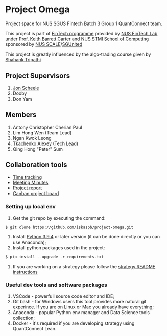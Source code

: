 # Project Omega
Project space for NUS SGUS Fintech Batch 3 Group 1 QuantConnect team.

This project is part of [FinTech programme](https://stmi.nus.edu.sg/nus-fintechsg-program/) provided by [NUS FinTech Lab](https://fintechlab.nus.edu.sg/) under [Prof. Keith Barrett Carter](https://stmi.nus.edu.sg/about-us/instructors/associate-professor-keith-barrett-carter/) and [NUS STMI School of Computing](https://stmi.nus.edu.sg/) sponsored by [NUS SCALE](https://scale.nus.edu.sg/nus-sgunited-skills/overview/professional-services)/[SGUnited](https://www.sgunited.gov.sg/)


This project is greatly influenced by the algo-trading course given by [Shahank Tripathi](https://stmi.nus.edu.sg/about-us/instructors/mr-shashank-shekhar-tripathi/)

## Project Supervisors
1. [Jon Scheele](https://ace.nus.edu.sg/about-us/executive-education-fellow/jon-scheele/)
1. Dooby
1. Don Yam

## Members
1. Antony Christopher Cherian Paul
1. Lim Hong Wen (Team Lead)
1. Ngan Kwok Leong
1. [Tkachenko Alexey](https://www.linkedin.com/in/tkachenkoalexey/) (Tech Lead)
1. Qing Hong "Peter" Sum

## Collaboration tools
* [Time tracking](https://docs.google.com/spreadsheets/d/1goY3e8Pnb7GCFPjv1ocY3dTM-CobUiLo0siKtb2_tVs/edit?usp=sharing)
* [Meeting Minutes](https://docs.google.com/document/d/1ZUnK5dsIOngHRSNgRD8AuZrsVoigCyxFhxJIKpwJvKw/edit?usp=sharing)
* [Project report](https://docs.google.com/document/d/1xA0bhG-hIhc7HJPNiOUzs8L8Qvx9Ujgg2xYSss_QrJU/edit)
* [Canban project board](https://github.com/iskaspb/project-omega/projects/1)

### Setting up local env
1. Get the git repo by executing the command:
```
$ git clone https://github.com/iskaspb/project-omega.git
```
1. Install [Python 3.9.4](https://www.python.org/downloads/release/python-394/) or later version (it can be done directly or you can use Anaconda);
1. Install python packages used in the project:
```
$ pip install --upgrade -r requirements.txt
```
1. If you are working on a strategy please follow the [strategy README instructions](https://github.com/iskaspb/project-omega/tree/master/src/strategy#readme)

### Useful dev tools and software packages
1. VSCode - powerfull source code editor and IDE;
1. Git bash - for Windows users this tool provides more natural git experince. If you are on Linux or Mac you already have everything;
1. Anaconda - popular Python env manager and Data Science tools collection;
1. Docker - it's required if you are developing strategy using QuantConnect Lean.
